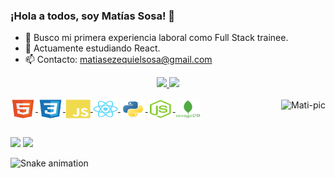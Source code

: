 ### ¡Hola a todos, soy Matías Sosa! 👋

- 🔭 Busco mi primera experiencia laboral como Full Stack trainee.
- 🌱 Actuamente estudiando React.
- 📫 Contacto: matiasezequielsosa@gmail.com

<div align="center">
  <a href="https://github.com/sosamati">
  <img height="160em" src="https://github-readme-stats.vercel.app/api?username=sosamati&show_icons=true&theme=dark&include_all_commits=true&count_private=true"/>
  <img height="160em" src="https://github-readme-stats.vercel.app/api/top-langs/?username=sosamati&layout=compact&langs_count=7&theme=dark"/>
</div>
<div style="display: inline_block"><br>
  <img align="center" alt="HTML" height="30" width="40" src="https://raw.githubusercontent.com/devicons/devicon/master/icons/html5/html5-original.svg">
  <img align="center" alt="CSS" height="30" width="40" src="https://raw.githubusercontent.com/devicons/devicon/master/icons/css3/css3-original.svg">
  <img align="center" alt="Js" height="30" width="40" src="https://raw.githubusercontent.com/devicons/devicon/master/icons/javascript/javascript-plain.svg">
  <img align="center" alt="React" height="30" width="40" src="https://raw.githubusercontent.com/devicons/devicon/master/icons/react/react-original.svg">
  <img align="center" alt="Python" height="30" width="40" src="https://raw.githubusercontent.com/devicons/devicon/master/icons/python/python-original.svg">
  <img align="center" alt="Node" height="30" width="40" src="https://raw.githubusercontent.com/devicons/devicon/master/icons/nodejs/nodejs-original.svg">
  <img align="center" alt="Mongo" height="30" width="40" src="https://raw.githubusercontent.com/devicons/devicon/master/icons/mongodb/mongodb-plain-wordmark.svg">
  
  
  <img align="right" alt="Mati-pic" height="150" src="https://share-cdn.picrew.me/shareImg/org/202201/338224_C66Wh6kc.png">
</div>
  
  ##
 
<div> 

  <a href = "mailto:matiasezequielsosa@gmail.com"><img src="https://img.shields.io/badge/-Gmail-%23333?style=for-the-badge&logo=gmail&logoColor=white" target="_blank"></a>
  <a href="https://www.linkedin.com/in/matiasezequielsosa" target="_blank"><img src="https://img.shields.io/badge/-LinkedIn-%230077B5?style=for-the-badge&logo=linkedin&logoColor=white" target="_blank"></a> 
 
  ![Snake animation](https://github.com/sosamati/sosamati/blob/output/github-contribution-grid-snake.svg)
 
</div>


